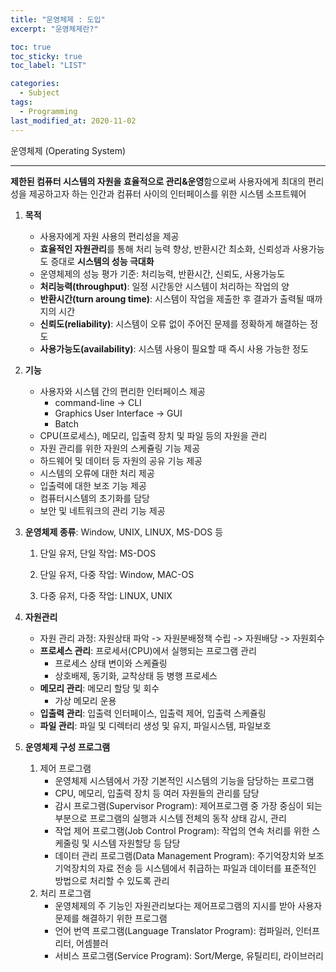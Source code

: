 ```yaml
---
title: "운영체제 : 도입"
excerpt: "운영체제란?"

toc: true
toc_sticky: true
toc_label: "LIST"

categories:
  - Subject
tags:
  - Programming
last_modified_at: 2020-11-02
---
```


운영체제 (Operating System)

-----

**제한된 컴퓨터 시스템의 자원을 효율적으로 관리&운영**함으로써 사용자에게 최대의 편리성을 제공하고자 하는 인간과 컴퓨터 사이의 인터페이스를 위한 시스템 소프트웨어

1. **목적**
   * 사용자에게 자원 사용의 편리성을 제공
   * **효율적인 자원관리**를 통해 처리 능력 향상, 반환시간 최소화, 신뢰성과 사용가능도 증대로 **시스템의 성능 극대화**
   * 운영체제의 성능 평가 기준: 처리능력, 반환시간, 신뢰도, 사용가능도
   * **처리능력(throughput)**: 일정 시간동안 시스템이 처리하는 작업의 양
   * **반환시간(turn aroung time)**: 시스템이 작업을 제출한 후 결과가 출력될 때까지의 시간
   * **신뢰도(reliability)**: 시스템이 오류 없이 주어진 문제를 정확하게 해결하는 정도
   * **사용가능도(availability)**: 시스템 사용이 필요할 때 즉시 사용 가능한 정도

2. **기능**

   - 사용자와 시스템 간의 편리한 인터페이스 제공
     - command-line -> CLI
     - Graphics User Interface -> GUI
     - Batch
   - CPU(프로세스), 메모리, 입출력 장치 및 파일 등의 자원을 관리
   - 자원 관리를 위한 자원의 스케쥴링 기능 제공
   - 하드웨어 및 데이터 등 자원의 공유 기능 제공
   - 시스템의 오류에 대한 처리 제공
   - 입출력에 대한 보조 기능 제공
   - 컴퓨터시스템의 초기화를 담당
   - 보안 및 네트워크의 관리 기능 제공

3. **운영체제 종류**: Window, UNIX, LINUX, MS-DOS 등

   1) 단일 유저, 단일 작업: MS-DOS 

   2) 단일 유저, 다중 작업: Window, MAC-OS

   3) 다중 유저, 다중 작업: LINUX, UNIX

4. **자원관리**

   * 자원 관리 과정: 자원상태 파악 -> 자원분배정책 수립 -> 자원배당 -> 자원회수
   * **프로세스 관리**: 프로세서(CPU)에서 실행되는 프로그램 관리
     * 프로세스 상태 변이와 스케쥴링
     * 상호배제, 동기화, 교착상태 등 병행 프로세스
   * **메모리 관리**: 메모리 할당 및 회수
     * 가상 메모리 운용
   * **입출력 관리**: 입출력 인터페이스, 입출력 제어, 입출력 스케쥴링
   * **파일 관리**: 파일 및 디렉터리 생성 및 유지, 파일시스템, 파일보호

5. **운영체제 구성 프로그램**

   1. 제어 프로그램
      * 운영체제 시스템에서 가장 기본적인 시스템의 기능을 담당하는 프로그램
      * CPU, 메모리, 입출력 장치 등 여러 자원들의 관리를 담당
      * 감시 프로그램(Supervisor Program): 제어프로그램 중 가장 중심이 되는 부분으로 프로그램의 실행과 시스템 전체의 동작 상태 감시, 관리
      * 작업 제어 프로그램(Job Control Program): 작업의 연속 처리를 위한 스케줄링 및 시스템 자원할당 등 담당
      * 데이터 관리 프로그램(Data Management Program): 주기억장치와 보조기억장치의 자료 전송 등 시스템에서 취급하는 파일과 데이터를 표준적인 방법으로 처리할 수 있도록 관리
   2. 처리 프로그램
      * 운영체제의 주 기능인 자원관리보다는 제어프로그램의 지시를 받아 사용자 문제를 해결하기 위한 프로그램
      * 언어 번역 프로그램(Language Translator Program): 컴파일러, 인터프리터, 어셈블러
      * 서비스 프로그램(Service Program): Sort/Merge, 유틸리티, 라이브러리



